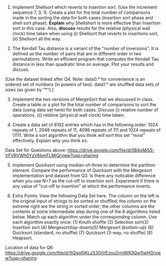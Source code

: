 1. Implement Shellsort which reverts to insertion sort. (Use the increment
     sequence 7, 3, 1). Create a plot for the total number of comparisons made
     in the sorting the data for both cases (insertion sort phase and shell sort
     phase). **Explain** why Shellshort is more effective than Insertion sort in
     this case. Also, **discuss** results for the relative (physical wall clock)
     time taken when using (i) Shellsort that reverts to insertions sort, (ii)
     Shellsort all the way.

2. The Kendall Tau distance is a variant of the "number of inversions". It is
     defined as the number of pairs that are in different order in two
     permutations. Write an efficient program that computes the Kendall Tau
     distance in less than quadratic time on average. Plot your results and
     discuss. 

  [Use the dataset linked after Q4. Note: data0.* for convenience is an
  ordered set of numbers (in powers of two). data1.* are shuffled data sets
  of sizes (as given by "*").]

3. Implement the two versions of MergeSort that we discussed in class. Create
     a table or a plot for the total number of comparisons to sort the data
     (using data set here) for both cases. Discuss (i) relative number of
     operations, (ii) relative (physical wall clock) time taken. 

4. Create a data set of 8192 entries which has in the following order: 1024
     repeats of 1, 2048 repeats of 11, 4096 repeats of 111 and 1024 repeats of
     \1111. Write a sort algorithm that you think will sort this set "most"
     effectively. Explain why you think so.

Data Set for Questions above:
 https://drive.google.com/file/d/0B4xMi5S-VFVRVWh0YzV6bmFLMjQ/view?usp=sharing

5. Implement Quicksort using median-of-three to determine the partition
     element. Compare the performance of Quicksort with the Mergesort
     implementation and dataset from Q3. Is there any noticable difference when
     you use N=7 as the cut-off to insertion sort. Experiment if there is any
     value of "cut-off to insertion" at which the performance inverts.

6. Extra Points: View the following Data Set here. The column on the left is
     the original input of strings to be sorted or shuffled; the column on the
     extreme right are the string in sorted order; the other columns are the
     contents at some intermediate step during one of the 8 algorithms listed
     below.  Match up each algorithm under the corresponding column. Use each
     algorithm exactly once: (1) Knuth shuffle (2) Selection sort(3) Insertion
     sort (4) Mergesort(top-down)(5) Mergesort (bottom-up) (6) Quicksort
     (standard, no shuffle) (7) Quicksort (3-way, no shuffle) (8) Heapsort.

  Location of data for Q6: https://drive.google.com/file/d/1tQgg5IKLzS3OiVEznu2rrnW83Qw1lwHO/view?usp=sharing